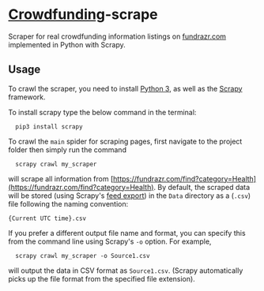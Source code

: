 # [Crowdfunding](https://en.wikipedia.org/wiki/Crowdfunding)-scrape
Scraper for real crowdfunding information listings on [fundrazr.com](https://fundrazr.com/) implemented in Python with Scrapy.

## Usage
To crawl the scraper, you need to install [Python 3](https://www.python.org/download/releases/3.0/), as well as the
[Scrapy](https://pypi.python.org/pypi/Scrapy) framework.

To install scrapy type the below command in the terminal:  
```
  pip3 install scrapy  
```  

To crawl the `main` spider for scraping pages, first navigate to the project folder then simply run the command

```
  scrapy crawl my_scraper
```

will scrape all information from [https://fundrazr.com/find?category=Health](https://fundrazr.com/find?category=Health).
By default, the scraped data will be stored (using Scrapy's [feed export](https://doc.scrapy.org/en/latest/topics/feed-exports.html))
in the `Data` directory as a (`.csv`) file following the naming convention:


    {Current UTC time}.csv

If you prefer a different output file name and format, you can specify this from the command line using Scrapy's `-o` option.
For example,

```
  scrapy crawl my_scraper -o Source1.csv
```

will output the data in CSV format as `Source1.csv`. (Scrapy automatically picks up the file format from the specified file 
extension).
